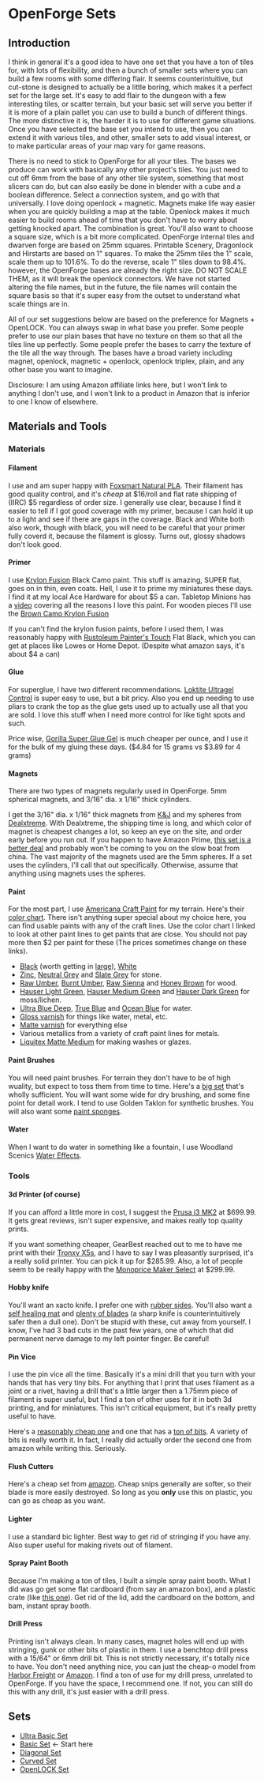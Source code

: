 # OpenForge Sets
## Introduction
I think in general it's a good idea to have one set that you have a ton of tiles for, with lots of flexibility, and then a bunch of smaller sets where you can build a few rooms with some differing flair. It seems counterintuitive, but cut-stone is designed to actually be a little boring, which makes it a perfect set for the large set. It's easy to add flair to the dungeon with a few interesting tiles, or scatter terrain, but your basic set will serve you better if it is more of a plain pallet you can use to build a bunch of different things. The more distinctive it is, the harder it is to use for different game situations.  Once you have selected the base set you intend to use, then you can extend it with various tiles, and other, smaller sets to add visual interest, or to make particular areas of your map vary for game reasons.

There is no need to stick to OpenForge for all your tiles.  The bases we produce can work with basically any other project's tiles. You just need to cut off 6mm from the base of any other  tile system, something that most slicers can do, but can also easily be done in blender with a cube and a boolean difference.  Select a connection system, and go with that universally. I love doing openlock + magnetic. Magnets make life way easier when you are quickly building a map at the table. Openlock makes it much easier to build rooms ahead of time that you don't have to worry about getting knocked apart. The combination is great. You'll also want to choose a square size, which is a bit more complicated. OpenForge internal tiles and dwarven forge are based on 25mm squares. Printable Scenery, Dragonlock  and Hirstarts are based on 1" squares. To make the 25mm tiles the 1" scale, scale them up to 101.6%. To do the reverse, scale 1" tiles down to 98.4%. however, the OpenForge bases are already the right size. DO NOT SCALE THEM, as it will break the openlock connectors.  We have not started altering the file names, but in the future, the file names will contain the square basis so that it's super easy from the outset to understand what scale things are in.

All of our set suggestions below are based on the preference for Magnets + OpenLOCK.  You can always swap in what base you prefer. Some people prefer to use our plain bases that have no texture on them so that all the tiles line up perfectly.  Some people prefer the bases to carry the texture of the tile all the way through.  The bases have a broad variety including magnet, openlock, magnetic + openlock, openlock triplex, plain, and any other base you want to imagine.

Disclosure: I am using Amazon affiliate links here, but I won't link to anything I don't use, and I won't link to a product in Amazon that is inferior to one I know of elsewhere. 

## Materials and Tools
### Materials
#### Filament
I use and am super happy with [Foxsmart Natural PLA](http://thefoxsmart.com/shop/pla-filament-2/).  Their filament has good quality control, and it's *cheap* at $16/roll and flat rate shipping of (IIRC) $5 regardless of order size.  I generally use clear, because I find it easier to tell if I got good coverage with my primer, because I can hold it up to a light and see if there are gaps in the coverage.  Black and White both also work, though with black, you will need to be careful that your primer fully coverd it, because the filament is glossy.  Turns out, glossy shadows don't look good.

#### Primer
I use [Krylon Fusion](http://amzn.to/2C8XG0L) Black Camo paint.  This stuff is amazing, SUPER flat, goes on in thin, even coats.  Hell, I use it to prime my miniatures these days.  I find it at my local Ace Hardware for about $5 a can.  Tabletop Minions has a [video](https://www.youtube.com/watch?v=O5Re9jTuWPk) covering all the reasons I love this paint.  For wooden pieces I'll use the [Brown Camo Krylon Fusion](http://amzn.to/2Et5nEm)

If you can't find the krylon fusion paints, before I used them, I was reasonably happy with [Rustoleum Painter's Touch](http://amzn.to/2shNsvn) Flat Black, which you can get at places like Lowes or Home Depot. (Despite what amazon says, it's about $4 a can)

#### Glue
For superglue, I have two different recommendations.  [Loktite Ultragel Control](http://amzn.to/2H42DvE) is super easy to use, but a bit pricy.  Also you end up needing to use pliars to crank the top as the glue gets used up to actually use all that you are sold.  I love this stuff when I need more control for like tight spots and such.

Price wise, [Gorilla Super Glue Gel](http://amzn.to/2H58rEX) is much cheaper per ounce, and I use it for the bulk of my gluing these days.  ($4.84 for 15 grams vs $3.89 for 4 grams)

#### Magnets
There are two types of magnets regularly used in OpenForge.  5mm spherical magnets, and 3/16" dia. x 1/16" thick cylinders.

I get the 3/16" dia. x 1/16" thick magnets from [K&J](https://www.kjmagnetics.com/proddetail.asp?prod=D31) and my spheres from [Dealxtreme](http://www.dx.com/p/5mm-neodymium-magnet-cube-diy-puzzle-set-black-216-pcs-170237#.WcFZSNOGN24).  With Dealxtreme, the shipping time is long, and which color of magnet is cheapest changes a lot, so keep an eye on the site, and order early before you run out.  If you happen to have Amazon Prime, [this set is a better deal](http://amzn.to/2BkykAa) and probably won't be coming to you on the slow boat from china. The vast majority of the magnets used are the 5mm spheres.  If a set uses the cylinders, I'll call that out specifically.  Otherwise, assume that anything using magnets uses the spheres.

#### Paint
For the most part, I use [Americana Craft Paint](https://decoart.com/americana/) for my terrain.  Here's their [color chart](https://decoart.com/colorchart/americana).  There isn't anything super special about my choice here, you can find usable paints with any of the craft lines.  Use the color chart I linked to look at other paint lines to get paints that are close.  You should not pay more then $2 per paint for these (The prices sometimes change on these links).

* [Black](http://amzn.to/2CahP6G) (worth getting in [large](http://amzn.to/2H2cTnW)), [White](http://amzn.to/2BkihlP)
* [Zinc](http://amzn.to/2BmC6t2), [Neutral Grey](http://amzn.to/2Eed16e) and [Slate Grey](http://amzn.to/2C89rVe) for stone.
* [Raw Umber](http://amzn.to/2EvH1JW), [Burnt Umber](http://amzn.to/2HbRqZR), [Raw Sienna](http://amzn.to/2EfKJIz) and [Honey Brown](http://amzn.to/2BmMi4O) for wood.
* [Hauser Light Green](http://amzn.to/2C8XNJE), [Hauser Medium Green](http://amzn.to/2Es3lEv) and [Hauser Dark Green](http://amzn.to/2BOxpJA) for moss/lichen.
* [Ultra Blue Deep](http://amzn.to/2Es6PXz), [True Blue](http://amzn.to/2ERKcJE) and [Ocean Blue](http://amzn.to/2C8SNEW) for water.
* [Gloss varnish](http://amzn.to/2Ew6nHu) for things like water, metal, etc.
* [Matte varnish](http://amzn.to/2BjbusS) for everything else
* Various metallics from a variety of craft paint lines for metals.
* [Liquitex Matte Medium](http://amzn.to/2CiHOZq) for making washes or glazes.

#### Paint Brushes
You will need paint brushes.  For terrain they don't have to be of high wuality, but expect to toss them from time to time.  Here's a [big set](http://amzn.to/2CjrPdL) that's wholly sufficient.  You will want some wide for dry brushing, and some fine point for detail work.  I tend to use Golden Taklon for synthetic brushes.  You will also want some [paint sponges](http://amzn.to/2EEMa2A).

#### Water
When I want to do water in something like a fountain, I use Woodland Scenics [Water Effects](http://amzn.to/2ERGfor).

### Tools
#### 3d Printer (of course)
If you can afford a little more in cost, I suggest the [Prusa i3 MK2](http://shop.prusa3d.com/en/3d-printers/59-original-prusa-i3-mk2-kit.html) at $699.99.  It gets great reviews, isn't super expensive, and makes really top quality prints.

If you want something cheaper, GearBest reached out to me to have me print with their [Tronxy X5s](https://www.gearbest.com/3d-printers-3d-printer-kits/pp_701645.html?lkid=11524128), and I have to say I was pleasantly surprised, it's a really solid printer.  You can pick it up for $285.99. Also, a lot of people seem to be really happy with the [Monoprice Maker Select](https://www.monoprice.com/product?p_id=13860) at $299.99.

#### Hobby knife
You'll want an xacto knife.  I prefer one with [rubber sides](http://amzn.to/2ESwczx).  You'll also want a [self healing mat](http://amzn.to/2H58ErW) and [plenty of blades](http://amzn.to/2H3PZwy) (a sharp knife is counterintuitively safer then a dull one).  Don't be stupid with these, cut away from yourself.  I know, I've had 3 bad cuts in the past few years, one of which that did permanent nerve damage to my left pointer finger.  Be  careful!

#### Pin Vice
I use the pin vice all the time.  Basically it's a mini drill that you turn with your hands that has very tiny bits.  For anything that I print that uses filament as a joint or a rivet, having a drill that's a little larger then a 1.75mm piece of filament is super useful, but I find a ton of other uses for it in both 3d printing, and for miniatures.  This isn't critical equipment, but it's really pretty useful to have.

Here's a [reasonably cheap one](http://amzn.to/2BjyIPu) and one that has a [ton of bits](http://amzn.to/2BklUbt).  A variety of bits is really worth it.  In fact, I really did actually order the second one from amazon while writing this.  Seriously.

#### Flush Cutters
Here's a cheap set from [amazon](http://amzn.to/2BkOkCf).  Cheap snips generally are softer, so their blade is more easily destroyed.  So long as you **only** use this on plastic, you can go as cheap as you want.

#### Lighter
I use a standard bic lighter.  Best way to get rid of stringing if you have any.  Also super useful for making rivets out of filament.

#### Spray Paint Booth
Because I'm making a ton of tiles, I built a simple spray paint booth.  What I did was go get some flat cardboard (from say an amazon box), and a plastic crate (like [this one](https://www.lowes.com/pd/Style-Selections-Bella-30-Gallon-Clear-Tote-with-Standard-Snap-Lid/50149128)).  Get rid of the lid, add the cardboard on the bottom, and bam, instant spray booth.

#### Drill Press
Printing isn't always clean.  In many cases, magnet holes will end up with stringing, gunk or other bits of plastic in them.  I use a benchtop drill press with a 15/64" or 6mm drill bit.  This is not strictly necessary, it's totally nice to have.  You don't need anything nice, you can just the cheap-o model from [Harbor Freight](https://www.harborfreight.com/8-in-5-speed-bench-drill-press-60238.html) or [Amazon](http://amzn.to/2EuS5ad).  I find a ton of use for my drill press, unrelated to OpenForge.  If you have the space, I recommend one.  If not, you can still do this with any drill, it's just easier with a drill press.

## Sets

* [Ultra Basic Set](ultra_basic.md)
* [Basic Set](basic.md) <- Start here
* [Diagonal Set](diagonal.md)
* [Curved Set](curved.md)
* [OpenLOCK Set](openlock.md)
<!--
* [Hallway Set](hallway.md)
* [Options](options.md)
-->
